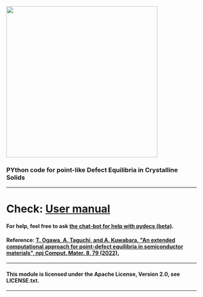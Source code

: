 
<img width=400 src="https://gitlab.com/tkog/pydecs/-/wikis/uploads/5b35536e5f63e1433affda74549140e2/pydecs_logo.jpg">

### PYthon code for point-like Defect Equilibria in Crystalline Solids
---

# Check:  [User manual](https://gitlab.com/tkog/pydecs/-/wikis/home)

#### For help, feel free to ask [the chat‑bot for help with pydecs (beta)](https://udify.app/chat/JY5AAy2pqrNECBNv).

#### Reference: [T. Ogawa, A. Taguchi, and A. Kuwabara, "An extended computational approach for point-defect equilibria in semiconductor materials", npj Comput. Mater. 8, 79 (2022).](https://doi.org/10.1038/s41524-022-00756-0)  
---
#### This module is licensed under the Apache License, Version 2.0, see LICENSE.txt.
---

